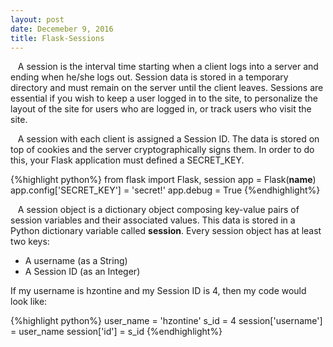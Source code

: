```yaml
---
layout: post
date: Decemeber 9, 2016
title: Flask-Sessions
---
```

  
&nbsp;&nbsp;&nbsp;A session is the interval time starting when a client logs into a server and ending when he/she logs out. Session data is stored in a temporary directory and must remain on the server until the client leaves. Sessions are essential if you wish to keep a user logged in to the site, to personalize the layout of the site for users who are logged in, or track users who visit the site.


&nbsp;&nbsp;&nbsp;A session with each client is assigned a Session ID. The data is stored on top of cookies and the server cryptographically signs them. In order to do this, your Flask application must defined a SECRET_KEY.

{%highlight python%}
from flask import Flask, session
app = Flask(__name__)
app.config['SECRET_KEY'] = 'secret!'
app.debug = True
{%endhighlight%}

&nbsp;&nbsp;&nbsp;A session object is a dictionary object composing key-value pairs of session variables and their associated values. This data is stored in a Python dictionary variable called **session**. Every session object has at least two keys:

  * A username (as a String)
  * A Session ID (as an Integer)
      
If my username is hzontine and my Session ID is 4, then my code would look like:

{%highlight python%}
user_name = 'hzontine'
s_id = 4
session['username'] = user_name
session['id'] = s_id
{%endhighlight%}
